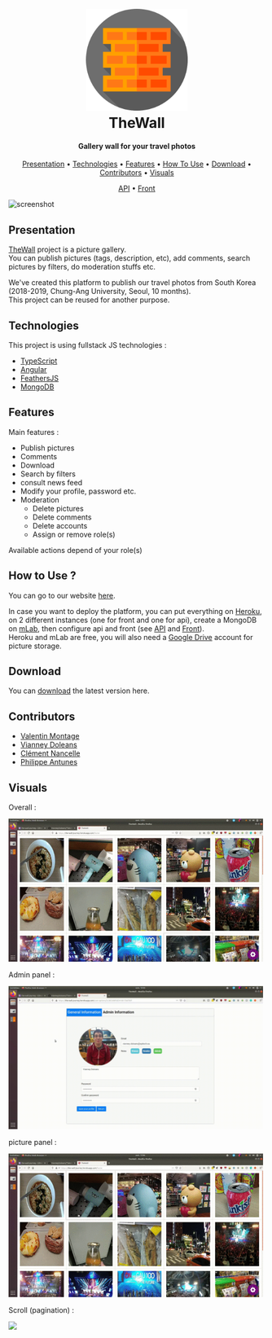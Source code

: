 <h1 align="center">
  <br>
  <a href="https://the-wall-journey.herokuapp.com"><img src="/front/src/assets/brick-wall.png" alt="TheWall" width="200"></a>
  <br>
  TheWall
  <br>
</h1>

<h4 align="center">Gallery wall for your travel photos</h4>

<p align="center">
</p>

<p align="center">
  <a href="#presentation">Presentation</a> •
  <a href="#technologies">Technologies</a> •
    <a href="#features">Features</a> •
  <a href="#how-to-use-?">How To Use</a> •
  <a href="#download">Download</a> •
  <a href="#contributors">Contributors</a> •
  <a href="#visuals">Visuals</a>
</p>

<p align="center">
  <a href="api/README.md">API</a> •
  <a href="front/README.md">Front</a>
</p>

![screenshot](img/TheWall_scroll.gif)

## Presentation

[TheWall](https://the-wall-journey.herokuapp.com) project is a picture gallery.  
You can publish pictures (tags, description, etc), add comments, search pictures by filters, do moderation stuffs etc.  

We've created this platform to publish our travel photos from South Korea (2018-2019, Chung-Ang University, Seoul, 10 months).  
This project can be reused for another purpose.

## Technologies

This project is using fullstack JS technologies :
- [TypeScript](https://www.typescriptlang.org/)
- [Angular](https://angular.io/)
- [FeathersJS](https://feathersjs.com/)
- [MongoDB](https://mongoosejs.com/)

## Features

Main features :

- Publish pictures
- Comments
- Download
- Search by filters
- consult news feed
- Modify your profile, password etc.
- Moderation
  - Delete pictures
  - Delete comments
  - Delete accounts
  - Assign or remove role(s)

Available actions depend of your role(s)

## How to Use ?

You can go to our website [here](https://the-wall-journey.herokuapp.com).  

In case you want to deploy the platform, you can put everything on [Heroku](https://www.heroku.com/home), on 2 different instances (one for front and one for api), create a MongoDB on [mLab](https://mlab.com/), then configure api and front (see [API](api/README.md) and [Front](front/README.md)).  
Heroku and mLab are free, you will also need a [Google Drive](https://www.google.com/drive/) account for picture storage.

## Download

You can [download](https://github.com/VianneyDoleans/TheWall/releases/tag/v1.0.0) the latest version here.

## Contributors

- [Valentin Montage](https://github.com/ValMont13)
- [Vianney Doleans](https://github.com/VianneyDoleans)
- [Clément Nancelle](https://github.com/Hardkaise)
- [Philippe Antunes](https://github.com/Deartchix)

## Visuals
<p>Overall :</p>
<p>
  <img src="img/TheWall_overall.gif" width="500" />
</p>
<p>Admin panel :</p>
<p>
  <img src="img/TheWall_admin.gif" width="500" />
</p>
<p>picture panel :</p>
<p>
  <img src="img/TheWall_picture.gif" width="500" />
</p>
<p>Scroll (pagination) :</p>
<p>
  <img src="img/TheWall_scroll.gif" width="500" />
</p>
